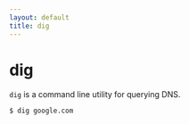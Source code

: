 ```yaml
---
layout: default
title: dig
---
```


# dig

`dig` is a command line utility for querying DNS.

```shell
$ dig google.com
```